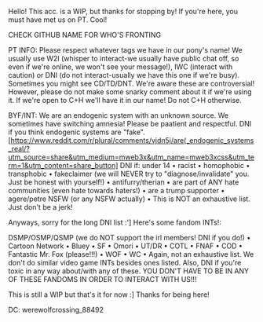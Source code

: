Hello! This acc. is a WIP, but thanks for stopping by! If you're here, you must have met us on PT. Cool!

CHECK GITHUB NAME FOR WHO'S FRONTING

PT INFO:
Please respect whatever tags we have in our pony's name! We usually use W2I (whisper to interact-we usually have public chat off, so even if we're online, we won't see your message!), IWC (interact with caution) or DNI (do not interact-usually we have this one if we're busy). Sometimes you might see CD/TD/DNT. We're aware these are controversial! However, please do not make some snarky comment about it if we're using it. If we're open to C+H we'll have it in our name! Do not C+H otherwise. 

BYF/INT:
We are an endogenic system with an unknown source. We sometimes have switching amnesia! Please be paatient and respectful. DNI if you think endogenic systems are "fake". [https://www.reddit.com/r/plural/comments/vjdn5j/are(_endogenic_systems_real/?utm_source=share&utm_medium=mweb3x&utm_name=mweb3xcss&utm_term=1&utm_content=share_button] DNI if: under 14 • racist • homophobic • transphobic • fakeclaimer (we will NEVER try to "diagnose/invalidate" you. Just be honest with yourself!) • antifurry/therian • are part of ANY hate communities (even hate towards haters!) • are a trump supporter • agere/petre NSFW (or any NSFW actually) • This is NOT an exhaustive list. Just don't be a jerk!

Anyways, sorry for the long DNI list :'] Here's some fandom INTs!:

DSMP/OSMP/QSMP (we do NOT support the irl members! DNI if you do!) • Cartoon Network • Bluey • SF • Omori • UT/DR • COTL • FNAF • COD • Fantastic Mr. Fox (please!!!) • WOF • WC • Again, not an exhaustive list. We don't do similar video game INTs besides ones listed. Also, DNI if you're toxic in any way about/with any of these. YOU DON'T HAVE TO BE IN ANY OF THESE FANDOMS IN ORDER TO INTERACT WITH US!!!

This is still a WIP but that's it for now :] Thanks for being here! 

DC: werewolfcrossing_88492




